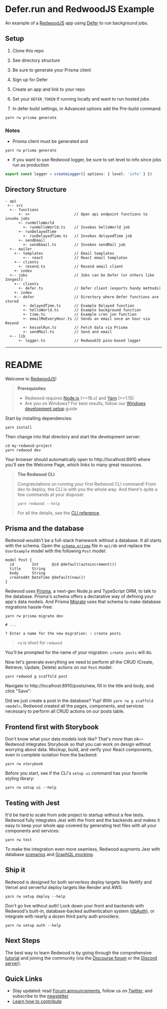 # Defer.run and RedwoodJS Example

An example of a [RedwoodJS](https://www.redwoodjs.com) app using [Defer](https://www.defer.run) to run background jobs.

## Setup

1. Clone this repo

2. See directory structure

3. Be sure to generate your Prisma client

4. Sign up for Defer

5. Create an app and link to your repo

7. Set your `DEFER_TOKEN` if running locally and want to run hosted jobs

6. In defer build settings, in Advanced options add the Pre-build command:

```bash
yarn rw prisma generate
```

### Notes

* Prisma client must be generated and

```
yarn rw prisma generate
```

* If you want to use Redwood logger, be sure to set level to info since jobs run as production

```ts
export const logger = createLogger({ options: { level: 'info' } })
```

## Directory Structure

```
- api
 +-- src
  +-- functions
      +- <>                    // Open api endpoint functions to invoke jobs
      +- runHelloWorld
        +- runHelloWorld.ts    // Invokes helloWorld job
      +- runDelayedTime
        +- runDelayedTime.ts   // Invokes delayedTime job
      +- sendEmail
        +- sendEmail.ts        // Invokes sendMail job
  +-- mailer
    +-- templates              // Email templates
        +-- react              // React email templates
    +-- clients
      +- resend.ts             // Resend email client
    +- index
  +-- jobs                     // Jobs can be Defer (or others like Inngest)
    +-- clients
      +- defer.ts              // Defer client (exports handy methods)
    +- index
    +-- defer                  // Directory where Defer functions are stored
        +- delayedTime.ts      // Example Delayed function
        +- helloWorld.ts       // Example background function
        +- time.ts             // Example cron jon function
        +- emailMeEveryHour.ts // Sends an email once an hour via Resend
        +- kesselRun.ts        // Fetch data via Prisma
        +- sendMail.ts         // Send and email
  +-- lib
      +- logger.ts             // RedwoodJS pino-based logger
```

---

# README

Welcome to [RedwoodJS](https://redwoodjs.com)!

> **Prerequisites**
>
> - Redwood requires [Node.js](https://nodejs.org/en/) (>=18.x) and [Yarn](https://yarnpkg.com/) (>=1.15)
> - Are you on Windows? For best results, follow our [Windows development setup](https://redwoodjs.com/docs/how-to/windows-development-setup) guide

Start by installing dependencies:

```
yarn install
```

Then change into that directory and start the development server:

```
cd my-redwood-project
yarn redwood dev
```

Your browser should automatically open to http://localhost:8910 where you'll see the Welcome Page, which links to many great resources.

> **The Redwood CLI**
>
> Congratulations on running your first Redwood CLI command!
> From dev to deploy, the CLI is with you the whole way.
> And there's quite a few commands at your disposal:
> ```
> yarn redwood --help
> ```
> For all the details, see the [CLI reference](https://redwoodjs.com/docs/cli-commands).

## Prisma and the database

Redwood wouldn't be a full-stack framework without a database. It all starts with the schema. Open the [`schema.prisma`](api/db/schema.prisma) file in `api/db` and replace the `UserExample` model with the following `Post` model:

```
model Post {
  id        Int      @id @default(autoincrement())
  title     String
  body      String
  createdAt DateTime @default(now())
}
```

Redwood uses [Prisma](https://www.prisma.io/), a next-gen Node.js and TypeScript ORM, to talk to the database. Prisma's schema offers a declarative way of defining your app's data models. And Prisma [Migrate](https://www.prisma.io/migrate) uses that schema to make database migrations hassle-free:

```
yarn rw prisma migrate dev

# ...

? Enter a name for the new migration: › create posts
```

> `rw` is short for `redwood`

You'll be prompted for the name of your migration. `create posts` will do.

Now let's generate everything we need to perform all the CRUD (Create, Retrieve, Update, Delete) actions on our `Post` model:

```
yarn redwood g scaffold post
```

Navigate to http://localhost:8910/posts/new, fill in the title and body, and click "Save":

Did we just create a post in the database? Yup! With `yarn rw g scaffold <model>`, Redwood created all the pages, components, and services necessary to perform all CRUD actions on our posts table.

## Frontend first with Storybook

Don't know what your data models look like?
That's more than ok—Redwood integrates Storybook so that you can work on design without worrying about data.
Mockup, build, and verify your React components, even in complete isolation from the backend:

```
yarn rw storybook
```

Before you start, see if the CLI's `setup ui` command has your favorite styling library:

```
yarn rw setup ui --help
```

## Testing with Jest

It'd be hard to scale from side project to startup without a few tests.
Redwood fully integrates Jest with the front and the backends and makes it easy to keep your whole app covered by generating test files with all your components and services:

```
yarn rw test
```

To make the integration even more seamless, Redwood augments Jest with database [scenarios](https://redwoodjs.com/docs/testing.md#scenarios)  and [GraphQL mocking](https://redwoodjs.com/docs/testing.md#mocking-graphql-calls).

## Ship it

Redwood is designed for both serverless deploy targets like Netlify and Vercel and serverful deploy targets like Render and AWS:

```
yarn rw setup deploy --help
```

Don't go live without auth!
Lock down your front and backends with Redwood's built-in, database-backed authentication system ([dbAuth](https://redwoodjs.com/docs/authentication#self-hosted-auth-installation-and-setup)), or integrate with nearly a dozen third party auth providers:

```
yarn rw setup auth --help
```

## Next Steps

The best way to learn Redwood is by going through the comprehensive [tutorial](https://redwoodjs.com/docs/tutorial/foreword) and joining the community (via the [Discourse forum](https://community.redwoodjs.com) or the [Discord server](https://discord.gg/redwoodjs)).

## Quick Links

- Stay updated: read [Forum announcements](https://community.redwoodjs.com/c/announcements/5), follow us on [Twitter](https://twitter.com/redwoodjs), and subscribe to the [newsletter](https://redwoodjs.com/newsletter)
- [Learn how to contribute](https://redwoodjs.com/docs/contributing)
